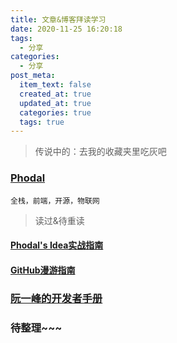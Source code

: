 ```yaml
---
title: 文章&博客拜读学习
date: 2020-11-25 16:20:18
tags:
  - 分享
categories:
  - 分享
post_meta:
  item_text: false
  created_at: true
  updated_at: true
  categories: true
  tags: true  
---
```


> 传说中的：去我的收藏夹里吃灰吧

### [Phodal](https://www.phodal.com/)

`全栈，前端，开源，物联网`

> 读过&待重读

#### [Phodal's Idea实战指南](http://ideabook.phodal.com/)

#### [GitHub漫游指南](http://github.phodal.com/)



### [阮一峰的开发者手册](http://www.ruanyifeng.com/blog/developer/)



### 待整理~~~

